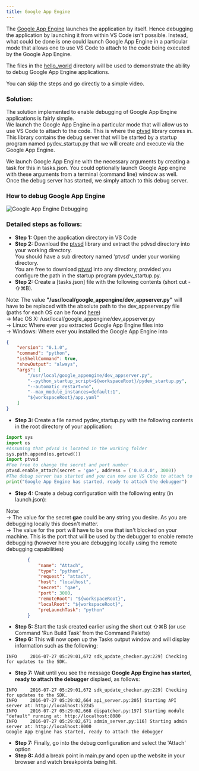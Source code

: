 ```yaml
---
title: Google App Engine
---
```


The [Google App Engine](https://cloud.google.com/appengine/downloads#Google_App_Engine_SDK_for_Python) launches the application by itself. Hence debugging the application by launching it from within VS Code isn't possible. Instead, what could be done is one could launch Google App Engine in a particular mode that allows one to use VS Code to attach to the code being executed by the Google App Engine.

The files in the [hello_world](https://github.com/GoogleCloudPlatform/python-docs-samples/tree/master/appengine/standard/hello_world) directory will be used to demonstrate the ability to debug Google App Engine applications.

You can skip the steps and go directly to a simple video.

### Solution:
The solution implemented to enable debugging of Google App Engine applications is fairly simple.   
We launch the Google App Engine in a particular mode that will allow us to use VS Code to attach to the code.
This is where the [ptvsd](https://pypi.python.org/pypi/ptvsd) library comes in. This library contains the debug server that will be started by a startup program named pydev_startup.py that we will create and execute via the Google App Engine.

We launch Google App Engine with the necessary arguments by creating a task for this in tasks.json.
You could optionally launch Google App engine with these arguments from a terminal (command line) window as well.  
Once the debug server has started, we simply attach to this debug server.

### How to debug Google App Engine
![Google App Engine Debugging](https://raw.githubusercontent.com/DonJayamanne/pythonVSCode/master/images/debugGAE.gif)
  

### Detailed steps as follows:
- **Step 1:** Open the application directory in VS Code 
- **Step 2:** Download the [ptvsd](https://pypi.python.org/pypi/ptvsd) library and extract the pdvsd directory into your working directory.  
You should have a sub directory named 'ptvsd' under your working directory.     
You are free to download [ptvsd](https://pypi.python.org/pypi/ptvsd) into any directory, provided you configure the path in the startup program pydev_startup.py.   
- **Step 2:** Create a [tasks.json] file with the following contents (short cut - ⇧⌘B).  

Note: The value **"/usr/local/google_appengine/dev_appserver.py"** will have to be replaced with the absolute path to the dev_appserver.py file (paths for each OS can be found [here](https://cloud.google.com/appengine/downloads#Google_App_Engine_SDK_for_Python))  
  -> Mac OS X: /usr/local/google_appengine/dev_appserver.py   
  -> Linux: Where ever you extracted Google App Engine files into  
  -> Windows: Where ever you installed the Google App Engine into  
 
```json
{
    "version": "0.1.0",
    "command": "python",
    "isShellCommand": true,
    "showOutput": "always",
    "args": [
        "/usr/local/google_appengine/dev_appserver.py",
        "--python_startup_script=${workspaceRoot}/pydev_startup.py",
        "--automatic_restart=no",
        "--max_module_instances=default:1",
        "${workspaceRoot}/app.yaml"
    ]
}
```
- **Step 3:** Create a file named pydev_startup.py with the following contents in the root directory of your application:
```python
import sys
import os
#Assuming that pdvsd is located in the working folder
sys.path.append(os.getcwd()) 
import ptvsd
#Fee free to change the secret and port number 
ptvsd.enable_attach(secret = 'gae', address = ('0.0.0.0', 3000))
#The debug server has started and you can now use VS Code to attach to the application for debugging
print("Google App Engine has started, ready to attach the debugger")
```
- **Step 4:** Create a debug configuration with the following entry (in launch.json): 
  
Note:   
  -> The value for the secret **gae** could be any string you desire. As you are debugging locally this doesn't matter.   
  -> The value for the port will have to be one that isn't blocked on your machine. This is the port that will be used by the debugger to enable remote debugging (however here you are debugging locally using the remote debugging capabilities)  
  
```json
        {
            "name": "Attach",
            "type": "python",
            "request": "attach",
            "host": "localhost",
            "secret": "gae",
            "port": 3000,
            "remoteRoot": "${workspaceRoot}",
            "localRoot": "${workspaceRoot}",
            "preLaunchTask": "python"
        }
```
- **Step 5:** Start the task created earlier using the short cut ⇧⌘B (or use Command 'Run Build Task' from the Command Palette)
- **Step 6:** This will now open up the Tasks output window and will display information such as the following:
```
INFO     2016-07-27 05:29:01,672 sdk_update_checker.py:229] Checking for updates to the SDK.
```
- **Step 7:** Wait until you see the message **Google App Engine has started, ready to attach the debugger** displaed, as follows:
```
INFO     2016-07-27 05:29:01,672 sdk_update_checker.py:229] Checking for updates to the SDK.
INFO     2016-07-27 05:29:02,664 api_server.py:205] Starting API server at: http://localhost:52245
INFO     2016-07-27 05:29:02,668 dispatcher.py:197] Starting module "default" running at: http://localhost:8080
INFO     2016-07-27 05:29:02,671 admin_server.py:116] Starting admin server at: http://localhost:8000
Google App Engine has started, ready to attach the debugger
```
- **Step 7:** Finally, go into the debug configuration and select the 'Attach' option
- **Step 8:** Add a break point in main.py and open up the website in your browser and watch breakpoints being hit.